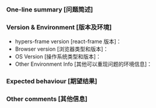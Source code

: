 <!--
为了方便我们能够复现和修复 bug，请遵从下面的规范描述您的问题。
-->


### One-line summary [问题简述]





### Version & Environment [版本及环境]
+ hypers-frame version [react-frame 版本]：
+ Browser version [浏览器类型和版本]：
+ OS Version [操作系统类型和版本]：
+ Other Environment Info [其他可以重现问题的环境信息]：





### Expected behaviour [期望结果]





### Other comments [其他信息]
<!-- For example: Screenshot or Online demo -->
<!-- [例如，截图或线上实例 (JSFiddle/JSBin/Codepen)] -->
